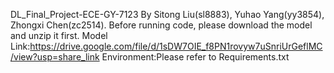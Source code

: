 DL_Final_Project-ECE-GY-7123
By Sitong Liu(sl8883), Yuhao Yang(yy3854), Zhongxi Chen(zc2514).
Before running code, please download the model and unzip it first. Model Link:https://drive.google.com/file/d/1sDW7OIE_f8PN1rovyw7uSnriUrGeflMC/view?usp=share_link
Environment:Please refer to Requirements.txt
